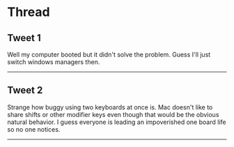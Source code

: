 # Thread

## Tweet 1

Well my computer booted but it didn't solve the problem. Guess I'll just switch windows managers then.

---

## Tweet 2

Strange how buggy using two keyboards at once is. Mac doesn't like to share shifts or other modifier keys even though that would be the obvious natural behavior. I guess everyone is leading an impoverished one board life so no one notices.

---

